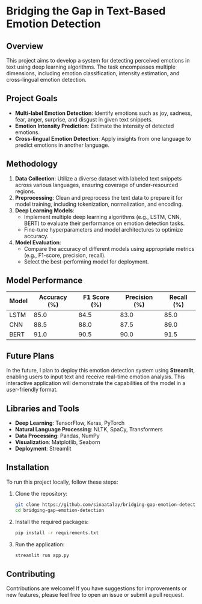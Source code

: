 # Bridging the Gap in Text-Based Emotion Detection

## Overview
This project aims to develop a system for detecting perceived emotions in text using deep learning algorithms. The task encompasses multiple dimensions, including emotion classification, intensity estimation, and cross-lingual emotion detection.

## Project Goals
- **Multi-label Emotion Detection**: Identify emotions such as joy, sadness, fear, anger, surprise, and disgust in given text snippets.
- **Emotion Intensity Prediction**: Estimate the intensity of detected emotions.
- **Cross-lingual Emotion Detection**: Apply insights from one language to predict emotions in another language.

## Methodology
1. **Data Collection**: Utilize a diverse dataset with labeled text snippets across various languages, ensuring coverage of under-resourced regions.
2. **Preprocessing**: Clean and preprocess the text data to prepare it for model training, including tokenization, normalization, and encoding.
3. **Deep Learning Models**: 
    - Implement multiple deep learning algorithms (e.g., LSTM, CNN, BERT) to evaluate their performance on emotion detection tasks.
    - Fine-tune hyperparameters and model architectures to optimize accuracy.
4. **Model Evaluation**: 
    - Compare the accuracy of different models using appropriate metrics (e.g., F1-score, precision, recall).
    - Select the best-performing model for deployment.

## Model Performance
| Model       | Accuracy (%) | F1 Score (%) | Precision (%) | Recall (%) |
|-------------|--------------|---------------|---------------|------------|
| LSTM        | 85.0         | 84.5          | 83.0          | 85.0       |
| CNN         | 88.5         | 88.0          | 87.5          | 89.0       |
| BERT        | 91.0         | 90.5          | 90.0          | 91.5       |

## Future Plans
In the future, I plan to deploy this emotion detection system using **Streamlit**, enabling users to input text and receive real-time emotion analysis. This interactive application will demonstrate the capabilities of the model in a user-friendly format.

## Libraries and Tools
- **Deep Learning**: TensorFlow, Keras, PyTorch
- **Natural Language Processing**: NLTK, SpaCy, Transformers
- **Data Processing**: Pandas, NumPy
- **Visualization**: Matplotlib, Seaborn
- **Deployment**: Streamlit

## Installation
To run this project locally, follow these steps:

1. Clone the repository:
    ```bash
    git clone https://github.com/sinaatalay/bridging-gap-emotion-detection.git
    cd bridging-gap-emotion-detection
    ```

2. Install the required packages:
    ```bash
    pip install -r requirements.txt
    ```

3. Run the application:
    ```bash
    streamlit run app.py
    ```

## Contributing
Contributions are welcome! If you have suggestions for improvements or new features, please feel free to open an issue or submit a pull request.
